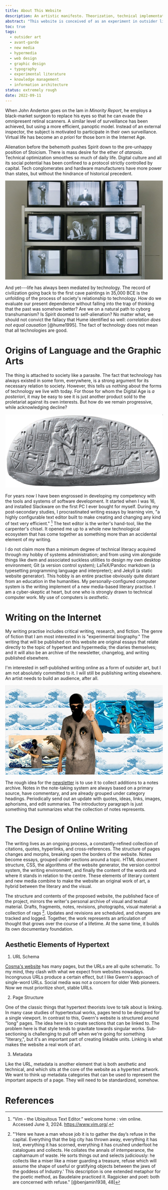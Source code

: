 ```yaml
---
title: About This Website
description: An artistic manifesto. Theorization, technical implementation, and plans for the future.
abstract: "This website is conceived of as an experiment in outsider literary hypertext. It begins with my writing and research environment; it includes the design and architecture of this website; and finally, the *website-as-a-work-of-art* includes a narrative section based on autofiction and the history of online writing. This page is 'meta-fictional' in the sense that it covers the technical and theoretical background informing the project. It also treats the political issues that motivate my interest in hypermedia and digital culture. Some of the relevant topics include: the avant-garde, outsider culture, and institutional critique. The ultimate objective of this website is to combine web design, information systems architecture, and literary form to create a new kind of book. At once memoir and socially-committed cultural critique."
toc: true
tags:
  - outsider art
  - avant-garde
  - new media
  - hypermedia
  - web design
  - graphic design
  - typography
  - experimental literature
  - knowledge management
  - information architecture
status: extremely rough
date: 2022-09-11
---
```


When John Anderton goes on the lam in *Minority Report*, he employs a black-market surgeon to replace his eyes so that he can evade the omnipresent retinal scanners. A similar level of surveillance has been achieved, but using a more efficient, panoptic model. Instead of an external inspector, the subject is motivated to participate in their own surveillance. Virtual life has become an *a priori* for those born in the Internet Age. 

Alienation before the behemoth pushes Spirit down to the pre-unhappy position of Stoicism. There is mass desire for the ether of *ataraxia*. Technical optimization smoothes so much of daily life. Digital culture and all its social potential has been confined to a protocol strictly controlled by capital. Tech conglomerates and hardware manufacturers have more power than states, but without the hindrance of historical precedent.

![Wipe Cycle](/assets/images/wipe_cycle.jpg)

And yet---life has always been mediated by technology. The record of civilization going back to the first cave paintings in 35,000 BCE is the unfolding of the process of society's relationship to technology. How do we evaluate our present dependence without falling into the trap of thinking that the past was somehow better? Are we on a natural path to cyborg transhumanism? Is Spirit doomed to self-alienation? No matter what, we should not convict the fallacy that Hume identified so well: *correlation does not equal causation* [@hume1995]. The fact of technology does not mean that all technologies are good.

# Origins of Language and the Graphic Arts

The thing is attached to society like a parasite. The fact that technology has always existed in some form, everywhere, is a strong argument for its necessary relation to society. However, this tells us nothing about the forms of technology we live with today. For those for whom the Digital Age is *a posteriori*, it may be easy to see it is just another product sold to the proletariat against its own interests. But how do we remain progressive, while acknowledging decline?

!["Cave paintings are the origin of graphic design. They represent a "technology" in the sense that they are accomplished by means of a tool to join two separate things. Tablets are especially important in the history of art-as-technology, in my view, because they represent the invention of a new medium of art through the synthesis of two previously separate entities" [@meggs2012, 11].](/assets/images/blau.png)

For years now I have been engrossed in developing my competency with the tools and systems of software development. It started when I was 16, and installed Slackware on the first PC I ever bought for myself. During my post-secondary studies, I procrastinated writing essays by learning vim, "a highly configurable text editor built to make creating and changing any kind of text very efficient." [^1] The text editor is the writer's hand-tool, like the carpenter's chisel. It opened me up to a whole new technological ecosystem that has come together as something more than an accidental element of my writing.

I do not claim more than a minimum degree of technical literacy acquired through my hobby of systems administration; and from using vim alongside things like dwm and associated suckless utilities to design my own desktop environment; Git (a version control system); LaTeX/Pandoc markdown (a typesetting programming language and interpreter); and Jekyll (a static website generator). This hobby is an entire practise obviously quite distant from an education in the humanities. My personally-configured computer system is the writing implement of a new media-based literary practise. I am a cyber-skeptic at heart, but one who is strongly drawn to technical computer work. My use of computers is *aesthetic*.

[^1]: “Vim - the Ubiquitous Text Editor.” welcome home : vim online. Accessed June 3, 2024. https://www.vim.org/.

# Writing on the Internet

My writing practise includes critical writing, research, and fiction. The genre of fiction that I am most interested in is "experimental biography." The writing that will be published on this website are original essays that relate directly to the topic of hypertext and hypermedia; the diaries themselves; and it will also be an archive of the newsletter, changelog, and writing published elsewhere.

I'm interested in self-published writing online as a form of outsider art, but I am not absolutely committed to it. I will still be publishing writing elsewhere. An artist needs to build an audience, after all.

![Abolish the Internet!](/assets/images/steyerl2.jpg)

The rough idea for the [newsletter](/news) is to use it to collect additions to a notes archive. Notes in the note-taking system are always based on a primary source, have commentary, and are already grouped under category headings. Periodically send out an update with quotes, ideas, links, images, aphorisms, and edit summaries. The introductory paragraph is just something that summarizes what the collection of notes represents.

# The Design of Online Writing

The writing lives as an ongoing process, a constantly-refined collection of citations, quotes, hyperlinks, and cross-references. The structure of pages changes and morphs, breaking open the borders of the website. Notes become essays, grouped under sections around a topic. HTML document structure, CSS, the algorithms of the website generator, the version control system, the writing environment, and finally the content of the words and where it stands in relation to the centre. These elements of literary content and new media combine to make the website an original work of art, a hybrid between the literary and the visual.

The structure and contents of the proposed website, the published face of the project, mirrors the writer's personal archive of visual and textual material. Drafts, fragments, notes, revisions, photographs, visual material: a collection of rags [^2]. Updates and revisions are scheduled, and changes are tracked and logged. Together, the work represents an articulation of thought that grows over the course of a lifetime. At the same time, it builds its own documentary foundation.

[^2]: "'Here we have a man whose job it is to gather the day’s refuse in the capital. Everything that the big city has thrown away, everything it has lost, everything it has scorned, everything it has crushed underfoot he catalogues and collects. He collates the annals of intemperance, the capharnaum of waste. He sorts things out and selects judiciously: he collects like a miser like a miser guarding a treasure, refuse which will assume the shape of useful or gratifying objects between the jaws of the goddess of Industry.' This description is one extended metaphor for the poetic method, as Baudelaire practiced it. Ragpicker and poet: both are concerned with refuse." [@benjamin1938, 48]

## Aesthetic Elements of Hypertext

1. URL Schema

[Cosma's website](http://bactra.org/) has many pages, but the URLs are all quite schematic. To my mind, they clash with what we expect from websites nowadays. Incongruous URLs produce a certain effect, but I like Gwern's approach of single-word URLs. Social media was not a concern for older Web pioneers. Now we must prioritize short, stable URLs.

2. Page Structure

One of the classic things that hypertext theorists love to talk about is linking. In many case studies of hypertextual works, pages tend to be designed for a single viewport. In contrast to this, Gwern's website is structured around "long" pages. The idea here is to create sections that can be linked to. The problem here is that style tends to gravitate towards singular works. Sub-sectioning is challenging to pull off when we're going for something "literary,", but it's an important part of creating linkable units. Linking is what makes the website a real work of art.

3. Metadata

Like the URL, metadata is another element that is both aesthetic and technical, and which sits at the core of the website as a hypertext artwork. We want to think up metadata categories that can be used to represent the important aspects of a page. They will need to be standardized, somehow.


# References
